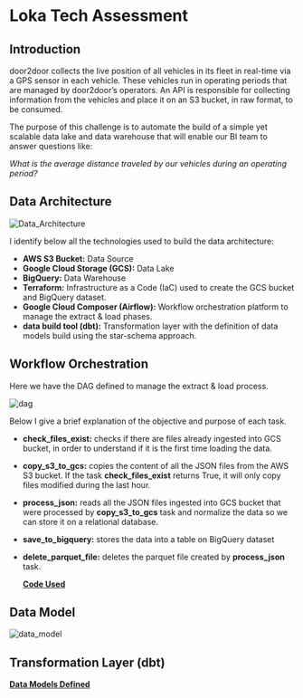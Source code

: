 # Loka Tech Assessment

## Introduction
door2door collects the live position of all vehicles in its fleet in real-time via a GPS sensor in each
vehicle. These vehicles run in operating periods that are managed by door2door’s operators. An API is
responsible for collecting information from the vehicles and place it on an S3 bucket, in raw format, to
be consumed.

The purpose of this challenge is to automate the build of a simple yet scalable data lake and data
warehouse that will enable our BI team to answer questions like:

*What is the average distance traveled by our vehicles during an operating period?*

## Data Architecture

![Data_Architecture](https://github.com/FilipeTheAnalyst/loka-homework/assets/61323876/beeade85-2cb0-4cc3-a28a-f7f73663b2b0)

I identify below all the technologies used to build the data architecture:

- **AWS S3 Bucket:** Data Source
- **Google Cloud Storage (GCS):** Data Lake
- **BigQuery:** Data Warehouse
- **Terraform:** Infrastructure as a Code (IaC) used to create the GCS bucket and BigQuery dataset.
- **Google Cloud Composer (Airflow):** Workflow orchestration platform to manage the extract & load phases.
- **data build tool (dbt):** Transformation layer with the definition of data models build using the star-schema approach.

## Workflow Orchestration
Here we have the DAG defined to manage the extract & load process.

![dag](https://github.com/FilipeTheAnalyst/loka-homework/assets/61323876/c052290d-ed8a-43a0-b3e7-170e4e0f5772)

Below I give a brief explanation of the objective and purpose of each task.

- **check_files_exist:** checks if there are files already ingested into GCS bucket, in order to understand if it is the first time loading the data.
- **copy_s3_to_gcs:** copies the content of all the JSON files from the AWS S3 bucket. If the task **check_files_exist** returns True, it will only copy files modified during the last hour.
- **process_json:** reads all the JSON files ingested into GCS bucket that were processed by **copy_s3_to_gcs** task and normalize the data so we can store it on a relational database.
- **save_to_bigquery:** stores the data into a table on BigQuery dataset
- **delete_parquet_file:** deletes the parquet file created by **process_json** task.

  [**Code Used**](dags/copy_s3_to_gcs_and_process_json.py)

## Data Model

![data_model](https://github.com/FilipeTheAnalyst/loka-homework/assets/61323876/11a9eb91-5cfd-4cda-a135-d64dbdf3e2ad)

## Transformation Layer (dbt)

[**Data Models Defined**](https://github.com/FilipeTheAnalyst/loka-homework/tree/master/dbt_door2door/models/)

